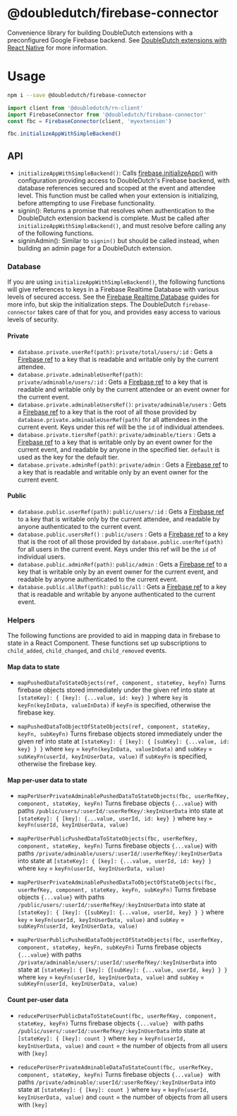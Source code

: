 @doubledutch/firebase-connector
===============================

Convenience library for building DoubleDutch extensions with a preconfigured
Google Firebase backend.  See
[DoubleDutch extensions with React Native](https://doubledutch.github.io/rn/) for
more information.

# Usage

```bash
npm i --save @doubledutch/firebase-connector
```

```javascript
import client from '@doubledutch/rn-client'
import FirebaseConnector from '@doubledutch/firebase-connector'
const fbc = FirebaseConnector(client, 'myextension')

fbc.initializeAppWithSimpleBackend()
```

## API

- `initializeAppWithSimpleBackend()`: Calls
  [firebase.initializeApp()](https://firebase.google.com/docs/reference/node/firebase)
  with configuration providing access to DoubleDutch's Firebase backend, with
  database references secured and scoped at the event and attendee level. This
  function must be called when your extension is initializing, before attempting
  to use Firebase functionality.
- signin(): Returns a promise that resolves when authentication to the
  DoubleDutch extension backend is complete. Must be called after
  `initializeAppWithSimpleBackend()`, and must resolve before calling any of the
  following functions.
- signinAdmin(): Similar to `signin()` but should be called instead, when
  building an admin page for a DoubleDutch extension.

### Database

If you are using `initializeAppWithSimpleBackend()`, the following functions
will give references to keys in a Firebase Realtime Database with various levels
of secured access.  See the
[Firebase Realtime Database](https://firebase.google.com/docs/database/) guides
for more info, but skip the initialization steps.  The DoubleDutch
`firebase-connector` takes care of that for you, and provides easy access to
various levels of security.

#### Private

- `database.private.userRef(path)`: `private/total/users/:id` : Gets a [Firebase ref][firebase-ref] to a key
  that is readable and writable only by the current attendee.
- `database.private.adminableUserRef(path)`: `private/adminable/users/:id` : Gets a [Firebase ref][firebase-ref]
  to a key that is readable and writable only by the current attendee or an
  event owner for the current event.
- `database.private.adminableUsersRef()`: `private/adminable/users` : Gets a [Firebase ref][firebase-ref]
  to a key that is the root of all those provided by
  `database.private.adminableUserRef(path)` for all attendees in the current
  event. Keys under this ref will be the `id` of individual attendees.
- `database.private.tiersRef(path)`: `private/adminable/tiers` : Gets a [Firebase ref][firebase-ref] to a key
  that is writable only by an event owner for the current event, and readable
  by anyone in the specified tier. `default` is used as the key for the default tier.
- `database.private.adminRef(path)`: `private/admin` : Gets a [Firebase ref][firebase-ref] to a key
  that is readable and writable only by an event owner for the current event.

#### Public

- `database.public.userRef(path)`: `public/users/:id` : Gets a [Firebase ref][firebase-ref] to a key
  that is writable only by the current attendee, and readable by anyone
  authenticated to the current event.
- `database.public.usersRef()` : `public/users` : Gets a [Firebase ref][firebase-ref] to a key
  that is the root of all those provided by `database.public.userRef(path)` for
  all users in the current event. Keys under this ref will be the `id` of
  individual users.
- `database.public.adminRef(path)`: `public/admin` : Gets a [Firebase ref][firebase-ref] to a key
  that is writable only by an event owner for the current event, and readable by
  anyone authenticated to the current event.
- `database.public.allRef(path)`: `public/all` : Gets a [Firebase ref][firebase-ref] to a key
  that is readable and writable by anyone authenticated to the current event.

### Helpers

The following functions are provided to aid in mapping data in firebase to
state in a React Component. These functions set up subscriptions to
`child_added`, `child_changed`, and `child_removed` events.

#### Map data to state

- `mapPushedDataToStateObjects(ref, component, stateKey, keyFn)`
  Turns firebase objects stored immediately under the given ref into state at
  `[stateKey]: { [key]: {...value, id: key} }`
  where `key` is `keyFn(keyInData, valueInData)` if `keyFn` is specified, otherwise
  the firebase key.

- `mapPushedDataToObjectOfStateObjects(ref, component, stateKey, keyFn, subKeyFn)`
  Turns firebase objects stored immediately under the given ref into state at
  `[stateKey]: { [key]: { [subKey]: {...value, id: key} } }`
  where `key`    = `keyFn(keyInData, valueInData)`
  and   `subKey` = `subKeyFn(userId, keyInUserData, value)` if `subKeyFn` is specified,
  otherwise the firebase key.


#### Map per-user data to state

- `mapPerUserPrivateAdminablePushedDataToStateObjects(fbc, userRefKey, component, stateKey, keyFn)`
  Turns firebase objects `{...value}` with paths `/public/users/:userId/:userRefKey/:keyInUserData`
  into state at `[stateKey]: { [key]: {...value, userId, id: key} }`
  where `key` = `keyFn(userId, keyInUserData, value)`

- `mapPerUserPublicPushedDataToStateObjects(fbc, userRefKey, component, stateKey, keyFn)`
  Turns firebase objects `{...value}` with paths `/private/adminable/users/:userId/:userRefKey/:keyInUserData`
  into state at `[stateKey]: { [key]: {...value, userId, id: key} }`
  where `key` = `keyFn(userId, keyInUserData, value)`

- `mapPerUserPrivateAdminablePushedDataToObjectOfStateObjects(fbc, userRefKey, component, stateKey, keyFn, subKeyFn)`
  Turns firebase objects `{...value}` with paths `/public/users/:userId/:userRefKey/:keyInUserData`
  into state at `[stateKey]: { [key]: {[subKey]: {...value, userId, key} } }`
  where `key` =    `keyFn(userId, keyInUserData, value)`
  and   `subKey` = `subKeyFn(userId, keyInUserData, value)`

- `mapPerUserPublicPushedDataToObjectOfStateObjects(fbc, userRefKey, component, stateKey, keyFn, subKeyFn)`
  Turns firebase objects `{...value}` with paths `/private/adminable/users/:userId/:userRefKey/:keyInUserData`
  into state at `[stateKey]: { [key]: {[subKey]: {...value, userId, key} } }`
  where `key` =    `keyFn(userId, keyInUserData, value)`
  and   `subKey` = `subKeyFn(userId, keyInUserData, value)`

#### Count per-user data

- `reducePerUserPublicDataToStateCount(fbc, userRefKey, component, stateKey, keyFn)`
  Turns firebase objects `{...value} ` with paths `/public/users/:userId/:userRefKey/:keyInUserData`
  into state at `[stateKey]: { [key]: count }`
  where `key`   = `keyFn(userId, keyInUserData, value)`
  and   `count` = the number of objects from all users with `[key]`

- `reducePerUserPrivateAdminableDataToStateCount(fbc, userRefKey, component, stateKey, keyFn)`
  Turns firebase objects `{...value} ` with paths `/private/adminable/:userId/:userRefKey/:keyInUserData`
  into state at `[stateKey]: { [key]: count }`
  where `key`   = `keyFn(userId, keyInUserData, value)`
  and   `count` = the number of objects from all users with `[key]`

[firebase-ref]: https://firebase.google.com/docs/reference/node/firebase.database.Reference
